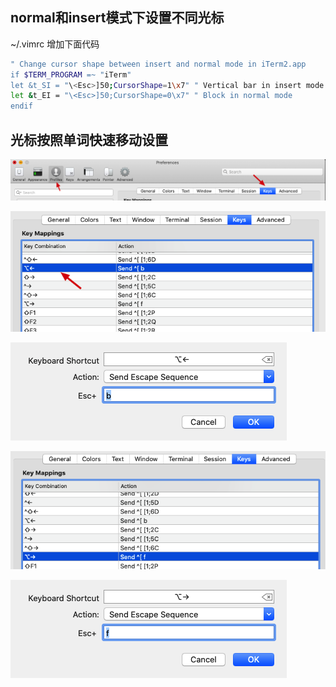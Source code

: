 ## normal和insert模式下设置不同光标

~/.vimrc 增加下面代码

```bash
" Change cursor shape between insert and normal mode in iTerm2.app
if $TERM_PROGRAM =~ "iTerm"
let &t_SI = "\<Esc>]50;CursorShape=1\x7" " Vertical bar in insert mode
let &t_EI = "\<Esc>]50;CursorShape=0\x7" " Block in normal mode
endif
```

## 光标按照单词快速移动设置

![image-20200518134955411](../../../assets/image-20200518134955411.png)

![image-20200518135032915](../../../assets/image-20200518135032915.png)

![image-20200518135053805](../../../assets/image-20200518135053805.png)

![image-20200518135115372](../../../assets/image-20200518135115372.png)

![image-20200518135128323](../../../assets/image-20200518135128323.png)